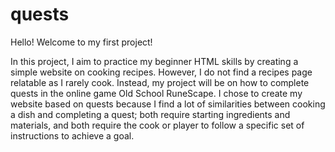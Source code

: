 # quests
Hello! Welcome to my first project!

In this project, I aim to practice my beginner HTML skills by creating
a simple website on cooking recipes. However, I do not find a recipes
page relatable as I rarely cook. Instead, my project will be on how to
complete quests in the online game Old School RuneScape. I chose to
create my website based on quests because I find a lot of similarities
between cooking a dish and completing a quest; both require starting
ingredients and materials, and both require the cook or player to
follow a specific set of instructions to achieve a goal.